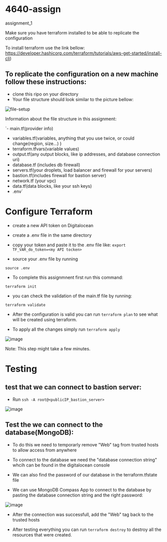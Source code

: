 # 4640-assign
assignment_1

Make sure you have terraform installed to be able to replicate the configuration

To install terraform use the link bellow: 
https://developer.hashicorp.com/terraform/tutorials/aws-get-started/install-cli)

## To replicate the configuration on a new machine follow these instructions: 

* clone this ripo on your directory
* Your file structure should look similar to the picture bellow:

![file-setup](https://user-images.githubusercontent.com/71790429/203901263-a69618a7-9ec3-4e01-9e72-9300ea10f091.JPG)

Information about the file structure in this assignment: 

`- main.tf(provider info)
- variables.tf(variables, anything that you use twice, or could change(region, size…) )
- terraform.tfvars(variable values)
- output.tf(any output blocks, like ip addresses, and database connection uri)
- database.tf (includes db firewall)
- servers.tf(your droplets, load balancer and firewall for your servers)
- bastion.tf(includes firewall for bastion server)
- network.tf (your vpc)
- data.tf(data blocks, like your ssh keys)
- .env` 

# Configure Terraform 

* create a new API token on Digitalocean 
* create a .env file in the same directory 
* copy your token and paste it to the .env file like: 
`export TF_VAR_do_token=<my API tocken>`

* source your .env file by running 

```source .env```

* To complete this assignmnent first run this command: 

`terraform init`

* you can check the validation of the main.tf file by running:

`terraform validate`

* After the configuration is valid you can run `terraform plan` to see what will be created using terraform.

* To apply all the changes simply run `terraform apply` 

![image](https://user-images.githubusercontent.com/71790429/203902875-8fe0d644-0347-4937-aa04-9496e855a16d.png)

Note: This step might take a few minutes. 


# Testing

## test that we can connect to bastion server:
* Run `ssh -A root@<publicIP_bastion_server>`

![image](https://user-images.githubusercontent.com/71790429/203903214-fee55f3c-502a-40fc-aa2c-f2af298a5f7b.png)

## Test the we can connect to the database(MongoDB): 

* To do this we need to temporarly remove "Web" tag from trusted hosts to allow access from anywhere

* To connect to the database we need the "database connection string" whcih can be found in the digitalocean console

* We can also find the password of our database in the  terraform.tfstate file

* We can use MongoDB Compass App to connect to the database by pasting the database connection string and the right password:

![image](https://user-images.githubusercontent.com/71790429/203903891-f22f6db5-be6d-4481-983c-eab8cd6ae48b.png)

* After the connection was successfull, add the "Web" tag back to the trusted hosts

* After testing everything you can run `terraform destroy` to destroy all the resources that were created. 
